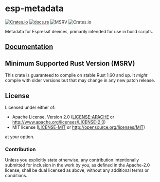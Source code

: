 # esp-metadata

[![Crates.io](https://img.shields.io/crates/v/esp-metadata?color=C96329&logo=Rust&style=flat-square)](https://crates.io/crates/esp-metadata)
[![docs.rs](https://img.shields.io/docsrs/esp-metadata?color=C96329&logo=rust&style=flat-square)](https://docs.rs/esp-metadata)
![MSRV](https://img.shields.io/badge/MSRV-1.60-blue?style=flat-square)
![Crates.io](https://img.shields.io/crates/l/esp-metadata?style=flat-square)

Metadata for Espressif devices, primarily intended for use in build scripts.

## [Documentation](https://docs.rs/crate/esp-metadata)

## Minimum Supported Rust Version (MSRV)

This crate is guaranteed to compile on stable Rust 1.60 and up. It _might_
compile with older versions but that may change in any new patch release.

## License

Licensed under either of:

- Apache License, Version 2.0 ([LICENSE-APACHE](../LICENSE-APACHE) or http://www.apache.org/licenses/LICENSE-2.0)
- MIT license ([LICENSE-MIT](../LICENSE-MIT) or http://opensource.org/licenses/MIT)

at your option.

### Contribution

Unless you explicitly state otherwise, any contribution intentionally submitted for inclusion in
the work by you, as defined in the Apache-2.0 license, shall be dual licensed as above, without
any additional terms or conditions.

